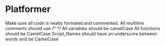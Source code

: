 # Platformer
Make sure all code is neatly formated and commented.
All multiline comments should use /* */
All variables should be camelCase
All functions should be CamelCase
Script_Names should have an underscore between words and be CamelCase
